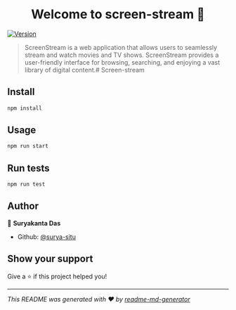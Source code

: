 <h1 align="center">Welcome to screen-stream 👋</h1>
<p>
  <a href="https://www.npmjs.com/package/screen-stream" target="_blank">
    <img alt="Version" src="https://img.shields.io/npm/v/screen-stream.svg">
  </a>
</p>

> ScreenStream is a web application that allows users to seamlessly stream and watch movies and TV shows. ScreenStream provides a user-friendly interface for browsing, searching, and enjoying a vast library of digital content.# Screen-stream

## Install

```sh
npm install
```

## Usage

```sh
npm run start
```

## Run tests

```sh
npm run test
```

## Author

👤 **Suryakanta Das**

* Github: [@surya-situ](https://github.com/surya-situ)

## Show your support

Give a ⭐️ if this project helped you!

***
_This README was generated with ❤️ by [readme-md-generator](https://github.com/kefranabg/readme-md-generator)_